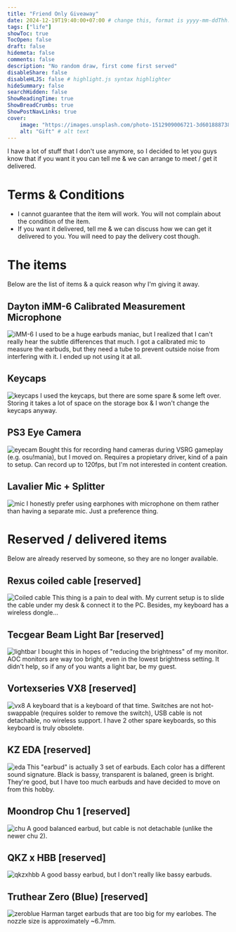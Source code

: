 ```yaml
---
title: "Friend Only Giveaway"
date: 2024-12-19T19:40:00+07:00 # change this, format is yyyy-mm-ddThh:mm:ssZhh:hh
tags: ["life"]
showToc: true
TocOpen: false
draft: false
hidemeta: false
comments: false
description: "No random draw, first come first served"
disableShare: false
disableHLJS: false # highlight.js syntax highlighter
hideSummary: false
searchHidden: false
ShowReadingTime: true
ShowBreadCrumbs: true
ShowPostNavLinks: true
cover:
    image: "https://images.unsplash.com/photo-1512909006721-3d6018887383?q=80&w=2970&auto=format&fit=crop&ixlib=rb-4.0.3&ixid=M3wxMjA3fDB8MHxwaG90by1wYWdlfHx8fGVufDB8fHx8fA%3D%3D" # image path/url
    alt: "Gift" # alt text
---
```


I have a lot of stuff that I don't use anymore, so I decided to let you guys know that if you want it you can tell me & we can arrange to meet / get it delivered.

# Terms & Conditions
- I cannot guarantee that the item will work. You will not complain about the condition of the item.
- If you want it delivered, tell me & we can discuss how we can get it delivered to you. You will need to pay the delivery cost though.

# The items
Below are the list of items & a quick reason why I'm giving it away.

## Dayton iMM-6 Calibrated Measurement Microphone
![iMM-6](/Images/FriendOnlyGiveaway/imm6.jpg)
I used to be a huge earbuds maniac, but I realized that I can't really hear the subtle differences that much. I got a calibrated mic to measure the earbuds, but they need a tube to prevent outside noise from interfering with it. I ended up not using it at all.

## Keycaps
![keycaps](/Images/FriendOnlyGiveaway/keycaps.jpg)
I used the keycaps, but there are some spare & some left over. Storing it takes a lot of space on the storage box & I won't change the keycaps anyway.

## PS3 Eye Camera
![eyecam](/Images/FriendOnlyGiveaway/ps3eyecam.jpg)
Bought this for recording hand cameras during VSRG gameplay (e.g. osu!mania), but I moved on. Requires a propietary driver, kind of a pain to setup. Can record up to 120fps, but I'm not interested in content creation.

## Lavalier Mic + Splitter
![mic](/Images/FriendOnlyGiveaway/lavaliermic.jpg)
I honestly prefer using earphones with microphone on them rather than having a separate mic. Just a preference thing.

# Reserved / delivered items
Below are already reserved by someone, so they are no longer available.

## Rexus coiled cable [reserved]
![Coiled cable](/Images/FriendOnlyGiveaway/coiledcable.jpg)
This thing is a pain to deal with. My current setup is to slide the cable under my desk & connect it to the PC. Besides, my keyboard has a wireless dongle...

## Tecgear Beam Light Bar [reserved]
![lightbar](/Images/FriendOnlyGiveaway/lightbar.jpg)
I bought this in hopes of "reducing the brightness" of my monitor. AOC monitors are way too bright, even in the lowest brightness setting. It didn't help, so if any of you wants a light bar, be my guest.

## Vortexseries VX8 [reserved]
![vx8](/Images/FriendOnlyGiveaway/vx8.jpg)
A keyboard that is a keyboard of that time. Switches are not hot-swappable (requires solder to remove the switch), USB cable is not detachable, no wireless support. I have 2 other spare keyboards, so this keyboard is truly obsolete.

## KZ EDA [reserved]
![eda](/Images/FriendOnlyGiveaway/kzeda.jpg)
This "earbud" is actually 3 set of earbuds. Each color has a different sound signature. Black is bassy, transparent is balaned, green is bright. They're good, but I have too much earbuds and have decided to move on from this hobby.

## Moondrop Chu 1 [reserved]
![chu](/Images/FriendOnlyGiveaway/moondropchu1.jpg)
A good balanced earbud, but cable is not detachable (unlike the newer chu 2).

## QKZ x HBB [reserved]
![qkzxhbb](/Images/FriendOnlyGiveaway/qkzxhbb.jpg)
A good bassy earbud, but I don't really like bassy earbuds.

## Truthear Zero (Blue) [reserved]
![zeroblue](/Images/FriendOnlyGiveaway/truthearzero.jpg)
Harman target earbuds that are too big for my earlobes. The nozzle size is approximately ~6.7mm.

